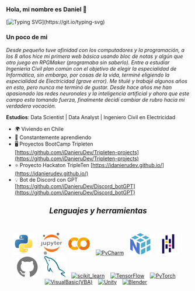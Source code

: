 ### Hola, mi nombre es Daniel 👋

<p align="center">

<!--[![Typing SVG](https://readme-typing-svg.herokuapp.com?font='Comfortaa'&color=%23268F77&size=30&center=true&vCenter=true&height=30&lines=Hola+a+todos;Bienvenido+a+mi+repo+!)](https://git.io/typing-svg)-->    
[![Typing SVG](https://readme-typing-svg.herokuapp.com?font='Comfortaa'&color=e69138&size=30&center=true&vCenter=true&height=30&lines=Hola+a+todos;Bienvenido+a+mi+repo+!)](https://git.io/typing-svg)
    
<!--
    <img src="https://readme-typing-svg.herokuapp.com?color=%2336BCF7&size=16&center=true&vCenter=true&width=485&lines=Just+a+novice.+Still+got+a+lot+to+learn.;Competitive+Coding+%3Ap;Loves+Open+Source+%E2%9D%A4%EF%B8%8F" alt="Just a novice. Still got a lot to learn." />

<a href="https://git.io/typing-svg"><img src="https://readme-typing-svg.herokuapp.com?font=Fira+Code&size=25&duration=3000&pause=1000&color=e69138&center=true&vCenter=true&width=477&lines=Desarrollador,+Speaker,+Teacher;Open+Source+Contributor" alt="Typing SVG" /></a>
</p>
-->

### Un poco de mi
_Desde pequeño tuve afinidad con los computadores y la programación, a los 8 años hice mi primera web básica usando bloc de notas y algún que otro juego en RPGMaker (programaba sin saberlo). Entre a estudiar Ingenieria Civil plan común con el objetivo de elegir la especialidad de Informática, sin embargo, por cosas de la vida, terminé eligiendo la especialidad de Electricidad (grave error). Me titulé y trabajé algunos años en esto, pero nunca me terminó de gustar. Desde hace años me han apasionado las redes neuronales y la inteligencia artificial y ahora que este campo esta tomando fuerza, finalmente decidí cambiar de rubro hacia mi verdadera vocación._

**Estudios**: Data Scientist | Data Analyst | Ingeniero Civil en Electricidad
* 🌍 Viviendo en Chile
* 🧠 Constantemente aprendiendo
* 🖥️ Proyectos BootCamp Tripleten [https://github.com/iDanieruDev/Tripleten-projects](https://github.com/iDanieruDev/Tripleten-projects)
* ⭐ Proyecto Hackaton TripleTen [https://idanierudev.github.io/](https://idanierudev.github.io/)
* 💡 Bot de Discord con GPT [https://github.com/iDanieruDev/Discord_botGPT](https://github.com/iDanieruDev/Discord_botGPT)



<div align="center">
<h2><i>Lenguajes y herramientas</i></h2>
</br>

 
<a href="#"><img src="https://raw.githubusercontent.com/PROxZIMA/PROxZIMA/master/src/tools/python.svg" alt="Python" title="Python" height="auto" width="60px"></a> &nbsp;&nbsp;
<a href="#"><img src="https://raw.githubusercontent.com/PROxZIMA/PROxZIMA/master/src/tools/jupyter.svg" alt="Jupyter" title="Jupyter Notebook" height="auto" width="60px"></a> &nbsp;&nbsp;
<a href="#"><img src="https://raw.githubusercontent.com/PROxZIMA/PROxZIMA/master/src/tools/colab.svg" alt="Google Colab" title="Google Colab" height="auto" width="60px"></a> &nbsp;&nbsp;
<a href="#"><img src="https://github.com/detain/svg-logos/blob/master/svg/p/pycharmedu-icon.svg" alt="PyCharm" title="PyCharm" height="auto" width="60px"></a> &nbsp;&nbsp;
<a href="#"><img src="https://raw.githubusercontent.com/PROxZIMA/PROxZIMA/master/src/tools/numpy.svg" alt="Numpy" title="Numpy" height="auto" width="60px"></a> &nbsp;&nbsp;
<a href="#"><img src="https://raw.githubusercontent.com/PROxZIMA/PROxZIMA/master/src/tools/pandas.svg" alt="Pandas" title="Pandas" height="auto" width="60px"></a> &nbsp;&nbsp;
<a href="#"><img src="https://raw.githubusercontent.com/PROxZIMA/PROxZIMA/master/src/tools/github.svg" alt="GitHub" title="GitHub" height="auto" width="60px"></a> &nbsp;&nbsp;
<a href="#"><img src="https://raw.githubusercontent.com/PROxZIMA/PROxZIMA/master/src/tools/mysql.svg" alt="MySQL" title="SQL" height="auto" width="60px"></a> &nbsp;&nbsp; 
<a href="#"><img src="https://upload.wikimedia.org/wikipedia/commons/0/05/Scikit_learn_logo_small.svg" alt="scikit_learn" title="Scikit Learn" height="auto" width="130"></a> &nbsp;&nbsp; 
<a href="#"><img src="https://www.vectorlogo.zone/logos/tensorflow/tensorflow-icon.svg" height="auto" width="60px" title="TensorFlow"></a> &nbsp;&nbsp;
<a href="#"><img src="https://www.vectorlogo.zone/logos/pytorch/pytorch-icon.svg" height="auto" width="60px" title="PyTorch"></a> &nbsp;&nbsp;
<a href="#"><img src="https://www.vectorlogo.zone/logos/microsoft_vb/microsoft_vb-icon.svg" height="auto" width="60px" title="VisualBasic(VBA)"></a> &nbsp;&nbsp;
<a href="#"><img src="https://www.vectorlogo.zone/logos/unity3d/unity3d-icon.svg" height="auto" width="60px" title="Unity"></a> &nbsp;&nbsp;
<a href="#"><img src="https://github.com/get-icon/geticon/blob/master/icons/blender.svg" height="auto" width="60px" title="Blender"></a> &nbsp;&nbsp;





 


    
<!--  <img src="https://www.vectorlogo.zone/logos/gnu_bash/gnu_bash-official.svg" width="130px"> -->
</div>

<!-- [![Top Langs](https://github-readme-stats.vercel.app/api/top-langs/?username=sudoshivam&langs_count=6&layout=compact&theme=gotham)](https://github.com/sudoshivam/github-readme-stats) 
<h6> Note: Top languages is only a metric of the languages my public code consists of and doesn't reflect experience or skill level. </h6> -->




<!--
**iDanieruDev/iDanieruDev** is a ✨ _special_ ✨ repository because its `README.md` (this file) appears on your GitHub profile.

Here are some ideas to get you started:

- 🔭 I’m currently working on ...
- 🌱 I’m currently learning ...
- 👯 I’m looking to collaborate on ...
- 🤔 I’m looking for help with ...
- 💬 Ask me about ...
- 📫 How to reach me: ...
- 😄 Pronouns: ...
- ⚡ Fun fact: ...
-->
